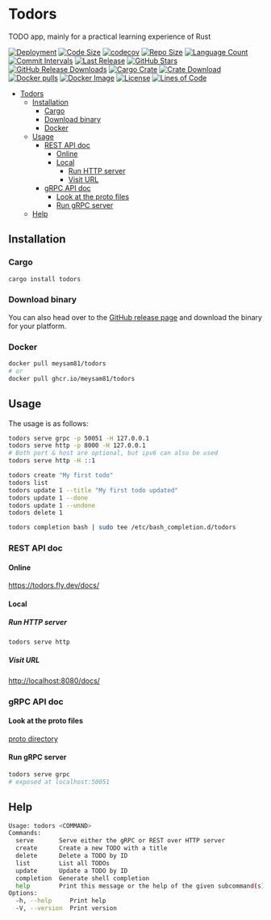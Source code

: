 # Todors

TODO app, mainly for a practical learning experience of Rust

[![Deployment](https://github.com/meysam81/todors/actions/workflows/deploy-fly.yml/badge.svg)](https://todors.fly.dev/docs/)
[![Code Size](https://img.shields.io/github/languages/code-size/meysam81/todors)](https://github.com/meysam81/todors)
[![codecov](https://codecov.io/gh/meysam81/todors/branch/main/graph/badge.svg?token=LILKTIMNSJ)](https://codecov.io/gh/meysam81/todors)
[![Repo Size](https://img.shields.io/github/repo-size/meysam81/todors)](https://github.com/meysam81/todors)
[![Language Count](https://img.shields.io/github/languages/count/meysam81/todors)](https://github.com/meysam81/todors)
[![Commit Intervals](https://img.shields.io/github/commit-activity/m/meysam81/todors)](https://github.com/meysam81/todors/commits)
[![Last Release](https://img.shields.io/github/release-date/meysam81/todors?label=last%20release)](https://github.com/meysam81/todors/releases)
[![GitHub Stars](https://img.shields.io/github/stars/meysam81/todors?label=GitHub%20stars)](https://github.com/meysam81/todors/stargazers)
[![GitHub Release Downloads](https://img.shields.io/github/downloads/meysam81/todors/total?label=GitHub%20Release%20Downloads)](https://github.com/meysam81/todors/releases)
[![Cargo Crate](https://img.shields.io/crates/v/todors)](https://crates.io/crates/todors)
[![Crate Download](https://img.shields.io/crates/d/todors?label=crate%20download)](https://crates.io/crates/todors)
[![Docker pulls](https://img.shields.io/docker/pulls/meysam81/todors?label=Docker%20pulls)](https://hub.docker.com/r/meysam81/todors)
[![Docker Image](https://img.shields.io/docker/image-size/meysam81/todors?label=Docker%20image)](https://hub.docker.com/r/meysam81/todors)
[![License](https://img.shields.io/github/license/meysam81/todors)](https://github.com/meysam81/todors)
[![Lines of Code](https://img.shields.io/tokei/lines/github/meysam81/todors?label=lines%20of%20code)](https://github.com/meysam81/todors)

<!-- START doctoc generated TOC please keep comment here to allow auto update -->
<!-- DON'T EDIT THIS SECTION, INSTEAD RE-RUN doctoc TO UPDATE -->

- [Todors](#todors)
  - [Installation](#installation)
    - [Cargo](#cargo)
    - [Download binary](#download-binary)
    - [Docker](#docker)
  - [Usage](#usage)
    - [REST API doc](#rest-api-doc)
      - [Online](#online)
      - [Local](#local)
        - [Run HTTP server](#run-http-server)
        - [Visit URL](#visit-url)
    - [gRPC API doc](#grpc-api-doc)
      - [Look at the proto files](#look-at-the-proto-files)
      - [Run gRPC server](#run-grpc-server)
  - [Help](#help)

<!-- END doctoc generated TOC please keep comment here to allow auto update -->

## Installation

### Cargo

```bash
cargo install todors
```

### Download binary

You can also head over to the
[GitHub release page](https://github.com/meysam81/todors/releases/latest) and download the
binary for your platform.

### Docker
  
```bash
docker pull meysam81/todors
# or
docker pull ghcr.io/meysam81/todors
```

## Usage

The usage is as follows:

```bash
todors serve grpc -p 50051 -H 127.0.0.1
todors serve http -p 8000 -H 127.0.0.1
# Both port & host are optional, but ipv6 can also be used
todors serve http -H ::1

todors create "My first todo"
todors list
todors update 1 --title "My first todo updated"
todors update 1 --done
todors update 1 --undone
todors delete 1

todors completion bash | sudo tee /etc/bash_completion.d/todors
```

### REST API doc

#### Online

<https://todors.fly.dev/docs/>

#### Local

##### Run HTTP server

```bash
todors serve http
```

##### Visit URL

<http://localhost:8080/docs/>

### gRPC API doc

#### Look at the proto files

[proto directory](./proto)

#### Run gRPC server

```bash
todors serve grpc
# exposed at localhost:50051
```

## Help

```bash
Usage: todors <COMMAND>
Commands:
  serve       Serve either the gRPC or REST over HTTP server
  create      Create a new TODO with a title
  delete      Delete a TODO by ID
  list        List all TODOs
  update      Update a TODO by ID
  completion  Generate shell completion
  help        Print this message or the help of the given subcommand(s)
Options:
  -h, --help     Print help
  -V, --version  Print version
```
